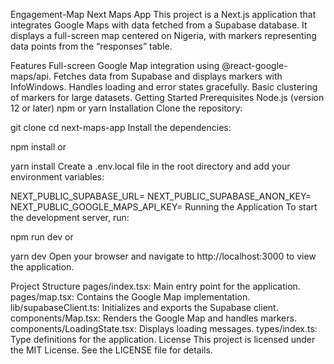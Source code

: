 Engagement-Map
Next Maps App
This project is a Next.js application that integrates Google Maps with data fetched from a Supabase database. It displays a full-screen map centered on Nigeria, with markers representing data points from the “responses” table.

Features
Full-screen Google Map integration using @react-google-maps/api.
Fetches data from Supabase and displays markers with InfoWindows.
Handles loading and error states gracefully.
Basic clustering of markers for large datasets.
Getting Started
Prerequisites
Node.js (version 12 or later)
npm or yarn
Installation
Clone the repository:

git clone <repository-url>
cd next-maps-app
Install the dependencies:

npm install
or

yarn install
Create a .env.local file in the root directory and add your environment variables:

NEXT_PUBLIC_SUPABASE_URL=<your-supabase-url>
NEXT_PUBLIC_SUPABASE_ANON_KEY=<your-supabase-anon-key>
NEXT_PUBLIC_GOOGLE_MAPS_API_KEY=<your-google-maps-api-key>
Running the Application
To start the development server, run:

npm run dev
or

yarn dev
Open your browser and navigate to http://localhost:3000 to view the application.

Project Structure
pages/index.tsx: Main entry point for the application.
pages/map.tsx: Contains the Google Map implementation.
lib/supabaseClient.ts: Initializes and exports the Supabase client.
components/Map.tsx: Renders the Google Map and handles markers.
components/LoadingState.tsx: Displays loading messages.
types/index.ts: Type definitions for the application.
License
This project is licensed under the MIT License. See the LICENSE file for details.
